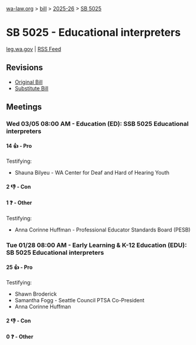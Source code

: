 [wa-law.org](/) > [bill](/bill/) > [2025-26](/bill/2025-26/) > [SB 5025](/bill/2025-26/sb/5025/)

# SB 5025 - Educational interpreters
[leg.wa.gov](https://app.leg.wa.gov/billsummary?BillNumber=5025&Year=2025&Initiative=false) | [RSS Feed](./rss.xml)

## Revisions
* [Original Bill](1/)
* [Substitute Bill](S/)

## Meetings
### Wed 03/05 08:00 AM - Education (ED): SSB 5025 Educational interpreters
#### 14 👍 - Pro
Testifying:
* Shauna Bilyeu - WA Center for Deaf and Hard of Hearing Youth

#### 2 👎 - Con

#### 1 ❓ - Other
Testifying:
* Anna Corinne Huffman - Professional Educator Standards Board (PESB)

### Tue 01/28 08:00 AM - Early Learning & K-12 Education (EDU): SB 5025 Educational interpreters
#### 25 👍 - Pro
Testifying:
* Shawn Broderick
* Samantha Fogg - Seattle Council PTSA Co-President
* Anna Corinne Huffman

#### 2 👎 - Con

#### 0 ❓ - Other
